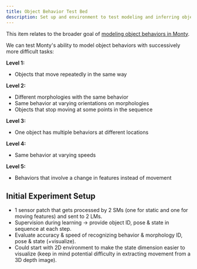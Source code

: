 ```yaml
---
title: Object Behavior Test Bed
description: Set up and environment to test modeling and inferring object behavior under various conditions. 
---
```


This item relates to the broader goal of [modeling object behaviors in Monty](../../theory/recent-progress/object-behaviors.md#implementation-in-monty).

We can test Monty's ability to model object behaviors with successively more difficult tasks:

**Level 1:** 
- Objects that move repeatedly in the same way
  
**Level 2:** 
- Different morphologies with the same behavior
- Same behavior at varying orientations on morphologies
- Objects that stop moving at some points in the sequence

**Level 3:**
- One object has multiple behaviors at different locations

**Level 4:**
- Same behavior at varying speeds

**Level 5:**
- Behaviors that involve a change in features instead of movement


## Initial Experiment Setup
- 1 sensor patch that gets processed by 2 SMs (one for static and one for moving features) and sent to 2 LMs.
- Supervision during learning -> provide object ID, pose & state in sequence at each step.
- Evaluate accuracy & speed of recognizing behavior & morphology ID, pose & state (+visualize).
- Could start with 2D environment to make the state dimension easier to visualize (keep in mind potential difficulty in extracting movement from a 3D depth image).
